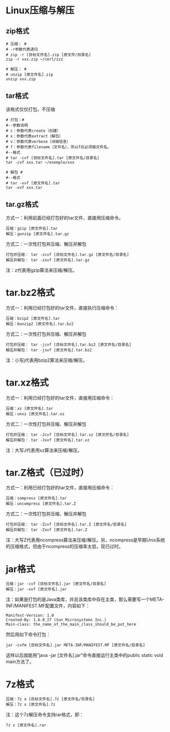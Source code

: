 # Linux压缩与解压

## zip格式

```shell
# 压缩： #
# -r参数代表递归
# zip -r [目标文件名].zip [原文件/目录名]
zip -r xxx.zip ~/cerl/zzz

# 解压： #
# unzip [原文件名].zip
unzip xxx.zip
```

## tar格式

该格式仅仅打包，不压缩

```shell
# 打包：#
#--参数说明
# c：参数代表create（创建）
# x：参数代表extract（解包）
# v：参数代表verbose（详细信息）
# f：参数代表filename（文件名），所以f后必须接文件名。
#--格式
# tar -cvf [目标文件名].tar [原文件名/目录名]
tar -cvf xxx.tar ~/exemple/xxx

# 解包 #
#--格式
# tar -xvf [原文件名].tar
tar -xvf xxx.tar
```

## tar.gz格式

方式一：利用前面已经打包好的tar文件，直接用压缩命令。

```
压缩：gzip [原文件名].tar
解压：gunzip [原文件名].tar.gz
```

方式二：一次性打包并压缩、解压并解包

```
打包并压缩： tar -zcvf [目标文件名].tar.gz [原文件名/目录名]
解压并解包： tar -zxvf [原文件名].tar.gz
```

注：z代表用gzip算法来压缩/解压。

# tar.bz2格式

方式一：利用已经打包好的tar文件，直接执行压缩命令：

```
压缩：bzip2 [原文件名].tar
解压：bunzip2 [原文件名].tar.bz2
```

方式二：一次性打包并压缩、解压并解包

```
打包并压缩： tar -jcvf [目标文件名].tar.bz2 [原文件名/目录名]
解压并解包： tar -jxvf [原文件名].tar.bz2
```

注：小写j代表用bzip2算法来压缩/解压。

# tar.xz格式

方式一：利用已经打包好的tar文件，直接用压缩命令：

```
压缩：xz [原文件名].tar
解压：unxz [原文件名].tar.xz
```

方式二：一次性打包并压缩、解压并解包

```
打包并压缩： tar -Jcvf [目标文件名].tar.xz [原文件名/目录名]
解压并解包： tar -Jxvf [原文件名].tar.xz
```

注：大写J代表用xz算法来压缩/解压。

# tar.Z格式（已过时）

方式一：利用已经打包好的tar文件，直接用压缩命令：

```
压缩：compress [原文件名].tar
解压：uncompress [原文件名].tar.Z
```

方式二：一次性打包并压缩、解压并解包

```
打包并压缩： tar -Zcvf [目标文件名].tar.Z [原文件名/目录名]
解压并解包： tar -Zxvf [原文件名].tar.Z
```

注：大写Z代表用ncompress算法来压缩/解压。另，ncompress是早期Unix系统的压缩格式，但由于ncompress的压缩率太低，现已过时。

# jar格式

```
压缩：jar -cvf [目标文件名].jar [原文件名/目录名]
解压：jar -xvf [原文件名].jar
```

注：如果是打包的是Java类库，并且该类库中存在主类，那么需要写一个META-INF/MANIFEST.MF配置文件，内容如下：

```
Manifest-Version: 1.0
Created-By: 1.6.0_27 (Sun Microsystems Inc.)
Main-class: the_name_of_the_main_class_should_be_put_here
```

然后用如下命令打包：

```
jar -cvfm [目标文件名].jar META-INF/MANIFEST.MF [原文件名/目录名]
```

这样以后就能用“java -jar [文件名].jar”命令直接运行主类中的public static void main方法了。

# 7z格式

```
压缩：7z a [目标文件名].7z [原文件名/目录名]
解压：7z x [原文件名].7z
```

注：这个7z解压命令支持rar格式，即：

```
7z x [原文件名].rar
```

 